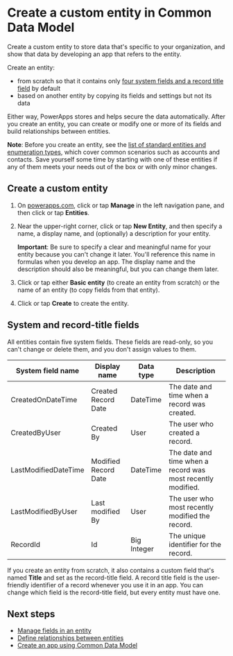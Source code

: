 <properties
	pageTitle="Create a custom entity | Microsoft Common Data Model"
	description="Create a custom entity based on another entity or from scratch."
	services="powerapps"
	documentationCenter="na"
	authors="karthik-1"
	manager="erikre"
	editor=""
	tags=""/>

<tags
   ms.service="powerapps"
   ms.devlang="na"
   ms.topic="article"
   ms.tgt_pltfrm="na"
   ms.workload="na"
   ms.date="07/21/2016"
   ms.author="karthikb"/>

# Create a custom entity in Common Data Model
Create a custom entity to store data that's specific to your organization, and show that data by developing an app that refers to the entity.

Create an entity:

- from scratch so that it contains only [four system fields and a record title field](data-platform-create-entity.md#system-and-record-title-fields) by default
- based on another entity by copying its fields and settings but not its data

Either way, PowerApps stores and helps secure the data automatically. After you create an entity, you can create or modify one or more of its fields and build relationships between entities.

**Note**: Before you create an entity, see the [list of standard entities and enumeration types](data-platform-intro.md), which cover common scenarios such as accounts and contacts. Save yourself some time by starting with one of these entities if any of them meets your needs out of the box or with only minor changes.

## Create a custom entity
1. On [powerapps.com](http://powerapps.com), click or tap **Manage** in the left navigation pane, and then click or tap **Entities**.
1. Near the upper-right corner, click or tap **New Entity**, and then specify a name, a display name, and (optionally) a description for your entity.

	**Important**: Be sure to specify a clear and meaningful name for your entity because you can't change it later. You'll reference this name in formulas when you develop an app. The display name and the description should also be meaningful, but you can change them later.

1. Click or tap either **Basic entity** (to create an entity from scratch) or the name of an entity (to copy fields from that entity).

1. Click or tap **Create** to create the entity.

## System and record-title fields ##
All entities contain five system fields. These fields are read-only, so you can't change or delete them, and you don't assign values to them.

| System field name    | Display name     | Data type | Description |
|----------------------|------------------|-----------|-------------|
| CreatedOnDateTime    | Created Record Date        | DateTime  | The date and time when a record was created. |
| CreatedByUser        | Created By       | User      | The user who created a record.		         |
| LastModifiedDateTime | Modified Record Date | DateTime  | The date and time when a record was  most recently modified. |
| LastModifiedByUser   | Last modified By | User      | The user who most recently modified the record.        |
| RecordId | Id | Big Integer      | The unique identifier for the record.        |

If you create an entity from scratch, it also contains a custom field that's named **Title** and set as the record-title field. A record title field is the user-friendly identifier of a record whenever you use it in an app. You can change which field is the record-title field, but every entity must have one.

## Next steps ##
- [Manage fields in an entity](data-platform-manage-fields.md)
- [Define relationships between entities](data-platform-entity-lookup.md)
- [Create an app using Common Data Model](data-platform-create-app.md)
